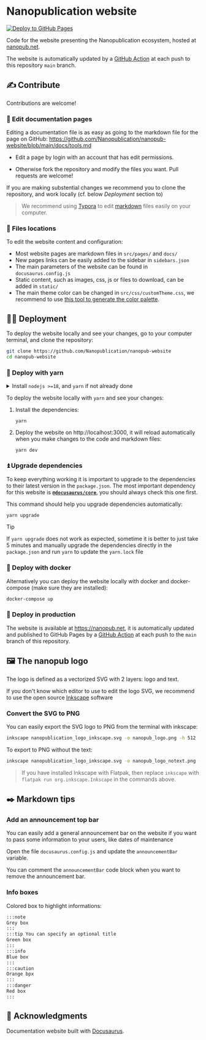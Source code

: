 # Nanopublication website

[![Deploy to GitHub Pages](https://github.com/Nanopublication/nanopub-website/actions/workflows/deploy.yml/badge.svg)](https://github.com/Nanopublication/nanopub-website/actions/workflows/deploy.yml)

Code for the website presenting the Nanopublication ecosystem, hosted at [nanopub.net](https://nanopub.net).

The website is automatically updated by a [GitHub Action](/actions) at each push to this repository `main` branch.

## ✍️ Contribute

Contributions are welcome!

### 📝 Edit documentation pages

Editing a documentation file is as easy as going to the markdown file for the page on GitHub: https://github.com/Nanopublication/nanopub-website/blob/main/docs/tools.md

* Edit a page by login with an account that has edit permissions.

* Otherwise fork the repository and modify the files you want. Pull requests are welcome!

If you are making substential changes we recommend you to clone the repository, and work locally (cf. below *Deployment* section to)

> We recommend using [Typora](https://typora.io/) to edit [markdown](https://github.com/adam-p/markdown-here/wiki/Markdown-Cheatsheet) files easily on your computer.

### 📂 Files locations

To edit the website content and configuration:

- Most website pages are markdown files in `src/pages/` and `docs/`
- New pages links can be easily added to the sidebar in `sidebars.json`
- The main parameters of the website can be found in `docusaurus.config.js`
- Static content, such as images, css, js or files to download, can be added in `static/`
- The main theme color can be changed in `src/css/customTheme.css`, we recommend to use [this tool to generate the color palette](https://docusaurus.io/docs/styling-layout#styling-your-site-with-infima).

## 🧑‍💻 Deployment

To deploy the website locally and see your changes, go to your computer terminal, and clone the repository:

```bash
git clone https://github.com/Nanopublication/nanopub-website
cd nanopub-website
```

### 🧶 Deploy with yarn

<details><summary>Install <code>nodejs >=18</code>, and <code>yarn</code> if not already done</summary>

* [Instructions to install `npm` and `NodeJS`](https://docs.npmjs.com/downloading-and-installing-node-js-and-npm)
* [Instructions to install `yarn`](https://yarnpkg.com/getting-started/install)
</details>

To deploy the website locally with `yarn` and see your changes:

1. Install the dependencies:

    ```shell
    yarn
    ```

2. Deploy the website on http://localhost:3000, it will reload automatically when you make changes to the code and markdown files:

    ```shell
    yarn dev
    ```

### ⏫ Upgrade dependencies

To keep everything working it is important to upgrade to the dependencies to their latest version in the `package.json`. The most important dependency for this website is [**`@docusaurus/core`**](https://docusaurus.io/docs/migration), you should always check this one first.

This command should help you upgrade dependencies automatically:

```bash
yarn upgrade
```

> [!TIP]
>
> If `yarn upgrade` does not work as expected, sometime it is better to just take 5 minutes and manually upgrade the dependencies directly in the `package.json` and run `yarn` to update the `yarn.lock` file

### 🐳 Deploy with docker

Alternatively you can deploy the website locally with docker and docker-compose (make sure they are installed):

```bash
docker-compose up
```

### 🚀 Deploy in production

The website is available at https://nanopub.net, it is automatically updated and published to GitHub Pages by a [GitHub Action](https://github.com/Nanopublication/nanopub-website/blob/main/actions) at each push to the `main` branch of this repository.

## 🖼️ The nanopub logo

The logo is defined as a vectorized SVG with 2 layers: logo and text.

If you don't know which editor to use to edit the logo SVG, we recommend to use the open source [Inkscape](https://inkscape.org) software

### Convert the SVG to PNG

You can easily export the SVG logo to PNG from the terminal with inkscape:

```bash
inkscape nanopublication_logo_inkscape.svg -o nanopub_logo.png -h 512
```

To export to PNG without the text:

```bash
inkscape nanopublication_logo_inkscape.svg -o nanopub_logo_notext.png --export-id=Logo_Layer --export-id-only -h 512
```

> If you have installed Inkscape with Flatpak, then replace `inkscape` with `flatpak run org.inkscape.Inkscape` in the commands above.

## ✒️ Markdown tips

### Add an announcement top bar

You can easily add a general announcement bar on the website if you want to pass some information to your users, like dates of maintenance

Open the file `docusaurus.config.js` and update the `announcementBar` variable.

You can comment the `announcementBar` code block when you want to remove the announcement bar.

### Info boxes

Colored box to highlight informations:

```markdown
:::note
Grey box
:::
:::tip You can specify an optional title
Green box
:::
:::info
Blue box
:::
:::caution
Orange bpx
:::
:::danger
Red box
:::
```

## 🙏 Acknowledgments

Documentation website built with [Docusaurus](https://docusaurus.io/).